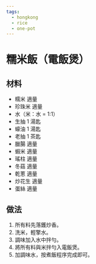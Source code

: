 ```yaml
---
tags:
  - hongkong
  - rice
  - one-pot
---
```


# 糯米飯（電飯煲）

## 材料
- 糯米 適量
- 珍珠米 適量
- 水（米：水 = 1:1）
- 生抽 1 湯匙
- 蠔油 1 湯匙
- 老抽 1 茶匙
- 臘腸 適量
- 蝦米 適量
- 瑤柱 適量
- 冬菇 適量
- 乾蔥 適量
- 炒花生 適量
- 蛋絲 適量

## 做法
1. 所有料先落鑊炒香。
2. 洗米，輕擎水。
3. 調味加入水中拌勻。
4. 將所有料與米拌勻入電飯煲。
5. 加調味水，按煮飯程序完成即可。
